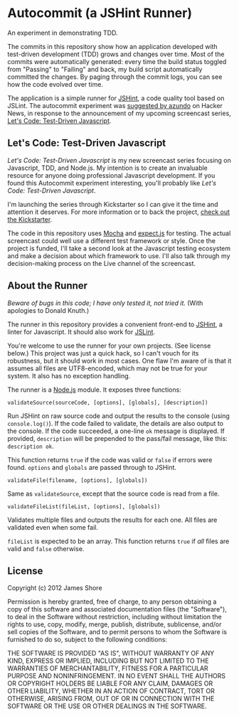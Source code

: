 Autocommit (a JSHint Runner)
============================
An experiment in demonstrating TDD.

The commits in this repository show how an application developed with test-driven development (TDD) grows and changes over time. Most of the commits were automatically generated: every time the build status toggled from "Passing" to "Failing" and back, my build script automatically committed the changes. By paging through the commit logs, you can see how the code evolved over time.

The application is a simple runner for [JSHint](http://www.jshint.com), a code quality tool based on JSLint. The autocommit experiment was [suggested by azundo](http://news.ycombinator.com/item?id=3977616) on Hacker News, in response to the announcement of my upcoming screencast series, [Let's Code: Test-Driven Javascript](http://letscodejavascript.com).

Let's Code: Test-Driven Javascript
---------
*Let's Code: Test-Driven Javascript* is my new screencast series focusing on Javascript, TDD, and Node.js. My intention is to create an invaluable resource for anyone doing professional Javascript development. If you found this Autocommit experiment interesting, you'll probably like *Let's Code: Test-Driven Javascript*. 

I'm launching the series through Kickstarter so I can give it the time and attention it deserves. For more information or to back the project, [check out the Kickstarter](http://letscodejavascript.com).

The code in this repository uses [Mocha](http://visionmedia.github.com/mocha/) and [expect.js](https://github.com/LearnBoost/expect.js) for testing. The actual screencast could well use a different test framework or style. Once the project is funded, I'll take a second look at the Javascript testing ecosystem and make a decision about which framework to use. I'll also talk through my decision-making process on the Live channel of the screencast.

About the Runner
----------
*Beware of bugs in this code; I have only tested it, not tried it.* (With apologies to Donald Knuth.)

The runner in this repository provides a convenient front-end to [JSHint](http://www.jshint.com), a linter for Javascript. It should also work for [JSLint](http://www.jslint.com/). 

You're welcome to use the runner for your own projects. (See license below.) This project was just a quick hack, so I can't vouch for its robustness, but it should work in most cases. One flaw I'm aware of is that it assumes all files are UTF8-encoded, which may not be true for your system. It also has no exception handling.

The runner is a [Node.js](http://nodejs.org/) module. It exposes three functions:

	validateSource(sourceCode, [options], [globals], [description])
   
Run JSHint on raw source code and output the results to the console (using `console.log()`). If the code failed to validate, the details are also output to the console. If the code succeeded, a one-line `ok` message is displayed. If provided, `description` will be prepended to the pass/fail message, like this: `description ok`.

This function returns `true` if the code was valid or `false` if errors were found. `options` and `globals` are passed through to JSHint.

	validateFile(filename, [options], [globals])
   
Same as `validateSource`, except that the source code is read from a file.

	validateFileList(fileList, [options], [globals])
	
Validates multiple files and outputs the results for each one. All files are validated even when some fail.

`fileList` is expected to be an array. This function returns `true` if *all* files are valid and `false` otherwise.


License
-------
Copyright (c) 2012 James Shore

Permission is hereby granted, free of charge, to any person obtaining a copy of this software and associated documentation files (the "Software"), to deal in the Software without restriction, including without limitation the rights to use, copy, modify, merge, publish, distribute, sublicense, and/or sell copies of the Software, and to permit persons to whom the Software is furnished to do so, subject to the following conditions:

THE SOFTWARE IS PROVIDED "AS IS", WITHOUT WARRANTY OF ANY KIND, EXPRESS OR IMPLIED, INCLUDING BUT NOT LIMITED TO THE WARRANTIES OF MERCHANTABILITY, FITNESS FOR A PARTICULAR PURPOSE AND NONINFRINGEMENT. IN NO EVENT SHALL THE AUTHORS OR COPYRIGHT HOLDERS BE LIABLE FOR ANY CLAIM, DAMAGES OR OTHER LIABILITY, WHETHER IN AN ACTION OF CONTRACT, TORT OR OTHERWISE, ARISING FROM, OUT OF OR IN CONNECTION WITH THE SOFTWARE OR THE USE OR OTHER DEALINGS IN THE SOFTWARE.
